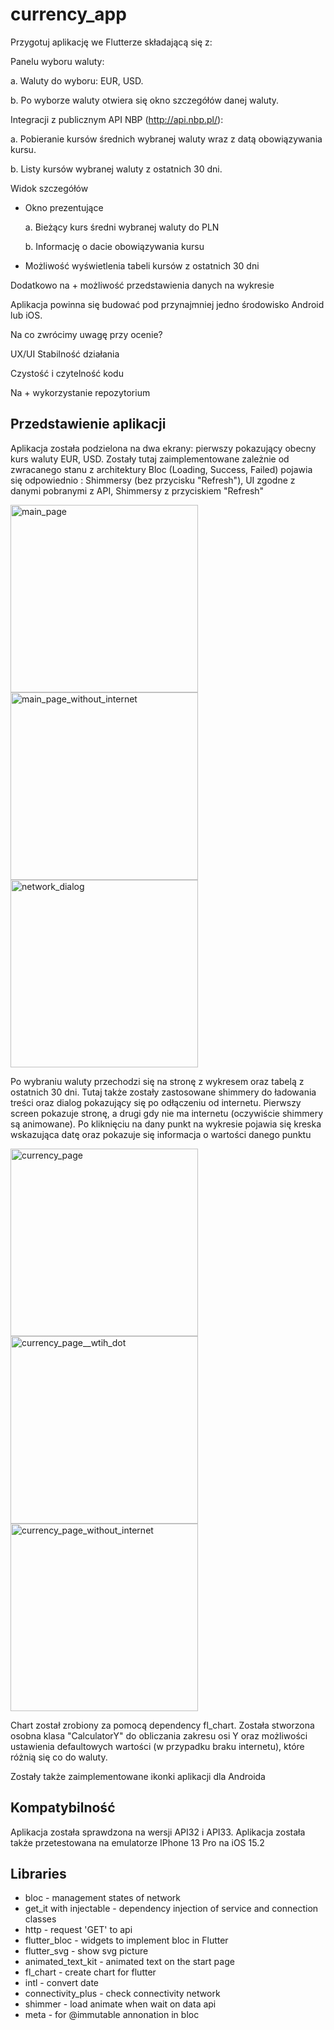 # currency_app

Przygotuj aplikację we Flutterze składającą się z:

Panelu wyboru waluty:

a. Waluty do wyboru: EUR, USD.

b. Po wyborze waluty otwiera się okno szczegółów danej waluty.

 Integracji z publicznym API NBP (http://api.nbp.pl/):

a. Pobieranie kursów średnich wybranej waluty wraz z datą obowiązywania kursu.

b. Listy kursów wybranej waluty z ostatnich 30 dni.

Widok szczegółów

- Okno prezentujące
 
   a. Bieżący kurs średni wybranej waluty do PLN
 
   b. Informację o dacie obowiązywania kursu
 
 - Możliwość wyświetlenia tabeli kursów z ostatnich 30 dni

Dodatkowo na + możliwość przedstawienia danych na wykresie

Aplikacja powinna się budować pod przynajmniej jedno środowisko Android lub iOS. 

Na co zwrócimy uwagę przy ocenie?

UX/UI
Stabilność działania

Czystość i czytelność kodu

Na + wykorzystanie repozytorium  

## Przedstawienie aplikacji

Aplikacja została podzielona na dwa ekrany: pierwszy pokazujący obecny kurs waluty EUR, USD. Zostały tutaj zaimplementowane zależnie od zwracanego stanu z architektury Bloc (Loading, Success, Failed) pojawia się odpowiednio : Shimmersy (bez przycisku "Refresh"), UI zgodne z danymi pobranymi z API, Shimmersy z przyciskiem "Refresh"

 <img src="https://user-images.githubusercontent.com/65240240/234219014-47dc5097-c84d-454b-b555-95ce640b466f.png" alt="main_page" style="width: 300px;"><img src="https://user-images.githubusercontent.com/65240240/234219022-35aa7168-f4a6-4990-9a2c-5f940443e942.png" alt="main_page_without_internet" style="width: 300px;"><img src="https://user-images.githubusercontent.com/65240240/234219000-45b50d5e-e547-4d16-bb8d-165f004a601b.png" alt="network_dialog" style="width: 300px;">
 
 Po wybraniu waluty przechodzi się na stronę z wykresem oraz tabelą z ostatnich 30 dni. Tutaj także zostały zastosowane shimmery do ładowania treści oraz dialog pokazujący się po odłączeniu od internetu. Pierwszy screen pokazuje stronę, a drugi gdy nie ma internetu (oczywiście shimmery są animowane). Po kliknięciu na dany punkt na wykresie pojawia się kreska wskazująca datę oraz pokazuje się informacja o wartości danego punktu
 
 <img src="https://user-images.githubusercontent.com/65240240/234222134-5c673c62-554c-4122-998a-70904d72791f.png" alt="currency_page" style="width: 300px;"><img src="https://user-images.githubusercontent.com/65240240/234224721-2f12ec56-3e89-4099-be38-23002868d3f2.png" alt="currency_page__wtih_dot" style="width: 300px;"><img src="https://user-images.githubusercontent.com/65240240/234222154-590b4c2b-8de1-40b6-a9b5-bbc73563b261.png" alt="currency_page_without_internet" style="width: 300px;">

Chart został zrobiony za pomocą dependency fl_chart. Została stworzona osobna klasa "CalculatorY" do obliczania zakresu osi Y oraz możliwości ustawienia defaultowych wartości (w przypadku braku internetu), które różnią się co do waluty. 

Zostały także zaimplementowane ikonki aplikacji dla Androida

## Kompatybilność

Aplikacja została sprawdzona na wersji API32 i API33. Aplikacja została także przetestowana na emulatorze IPhone 13 Pro na iOS 15.2

## Libraries

- bloc - management states of network
- get_it with injectable - dependency injection of service and connection classes
- http - request 'GET' to api 
- flutter_bloc - widgets to implement bloc in Flutter
- flutter_svg - show svg picture
- animated_text_kit - animated text on the start page
- fl_chart - create chart for flutter
- intl - convert date
- connectivity_plus - check connectivity network
- shimmer - load animate when wait on data api
- meta - for @immutable annonation in bloc
